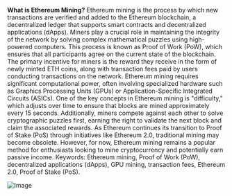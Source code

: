 **What is Ethereum Mining?**
Ethereum mining is the process by which new transactions are verified and added to the Ethereum blockchain, a decentralized ledger that supports smart contracts and decentralized applications (dApps). Miners play a crucial role in maintaining the integrity of the network by solving complex mathematical puzzles using high-powered computers. This process is known as Proof of Work (PoW), which ensures that all participants agree on the current state of the blockchain.
The primary incentive for miners is the reward they receive in the form of newly minted ETH coins, along with transaction fees paid by users conducting transactions on the network. Ethereum mining requires significant computational power, often involving specialized hardware such as Graphics Processing Units (GPUs) or Application-Specific Integrated Circuits (ASICs). 
One of the key concepts in Ethereum mining is "difficulty," which adjusts over time to ensure that blocks are mined approximately every 15 seconds. Additionally, miners compete against each other to solve cryptographic puzzles first, earning the right to validate the next block and claim the associated rewards. 
As Ethereum continues its transition to Proof of Stake (PoS) through initiatives like Ethereum 2.0, traditional mining may become obsolete. However, for now, Ethereum mining remains a popular method for enthusiasts looking to mine cryptocurrency and potentially earn passive income.
Keywords: Ethereum mining, Proof of Work (PoW), decentralized applications (dApps), GPU mining, transaction fees, Ethereum 2.0, Proof of Stake (PoS).

![Image](https://github.com/user-attachments/assets/d7419ec9-dc67-403f-bf28-8faea5f1f74f)
